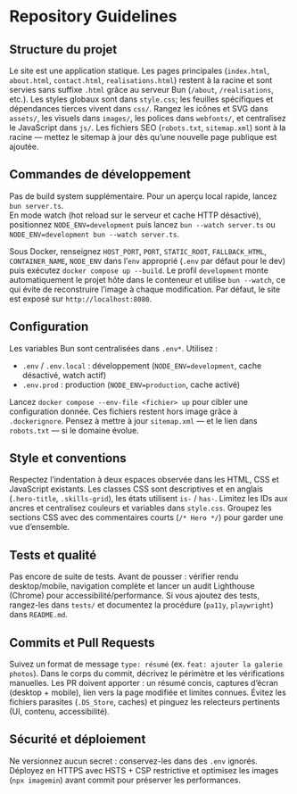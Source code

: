 # Repository Guidelines

## Structure du projet
Le site est une application statique. Les pages principales (`index.html`, `about.html`, `contact.html`, `realisations.html`) restent à la racine et sont servies sans suffixe `.html` grâce au serveur Bun (`/about`, `/realisations`, etc.). Les styles globaux sont dans `style.css`; les feuilles spécifiques et dépendances tierces vivent dans `css/`. Rangez les icônes et SVG dans `assets/`, les visuels dans `images/`, les polices dans `webfonts/`, et centralisez le JavaScript dans `js/`. Les fichiers SEO (`robots.txt`, `sitemap.xml`) sont à la racine — mettez le sitemap à jour dès qu’une nouvelle page publique est ajoutée.

## Commandes de développement
Pas de build system supplémentaire. Pour un aperçu local rapide, lancez `bun server.ts`.  
En mode watch (hot reload sur le serveur et cache HTTP désactivé), positionnez `NODE_ENV=development` puis lancez `bun --watch server.ts` ou `NODE_ENV=development bun --watch server.ts`.

Sous Docker, renseignez `HOST_PORT`, `PORT`, `STATIC_ROOT`, `FALLBACK_HTML`, `CONTAINER_NAME`, `NODE_ENV` dans l’`env` approprié (`.env` par défaut pour le dev) puis exécutez `docker compose up --build`. Le profil `development` monte automatiquement le projet hôte dans le conteneur et utilise `bun --watch`, ce qui évite de reconstruire l’image à chaque modification. Par défaut, le site est exposé sur `http://localhost:8080`.

## Configuration
Les variables Bun sont centralisées dans `.env*`. Utilisez :

- `.env` / `.env.local` : développement (`NODE_ENV=development`, cache désactivé, watch actif)
- `.env.prod` : production (`NODE_ENV=production`, cache activé)

Lancez `docker compose --env-file <fichier> up` pour cibler une configuration donnée. Ces fichiers restent hors image grâce à `.dockerignore`. Pensez à mettre à jour `sitemap.xml` — et le lien dans `robots.txt` — si le domaine évolue.

## Style et conventions
Respectez l’indentation à deux espaces observée dans les HTML, CSS et JavaScript existants. Les classes CSS sont descriptives et en anglais (`.hero-title`, `.skills-grid`), les états utilisent `is-` / `has-`. Limitez les IDs aux ancres et centralisez couleurs et variables dans `style.css`. Groupez les sections CSS avec des commentaires courts (`/* Hero */`) pour garder une vue d’ensemble.

## Tests et qualité
Pas encore de suite de tests. Avant de pousser : vérifier rendu desktop/mobile, navigation complète et lancer un audit Lighthouse (Chrome) pour accessibilité/performance. Si vous ajoutez des tests, rangez-les dans `tests/` et documentez la procédure (`pa11y`, `playwright`) dans `README.md`.

## Commits et Pull Requests
Suivez un format de message `type: résumé` (ex. `feat: ajouter la galerie photos`). Dans le corps du commit, décrivez le périmètre et les vérifications manuelles. Les PR doivent apporter : un résumé concis, captures d’écran (desktop + mobile), lien vers la page modifiée et limites connues. Évitez les fichiers parasites (`.DS_Store`, caches) et pinguez les relecteurs pertinents (UI, contenu, accessibilité).

## Sécurité et déploiement
Ne versionnez aucun secret : conservez-les dans des `.env` ignorés. Déployez en HTTPS avec HSTS + CSP restrictive et optimisez les images (`npx imagemin`) avant commit pour préserver les performances.
